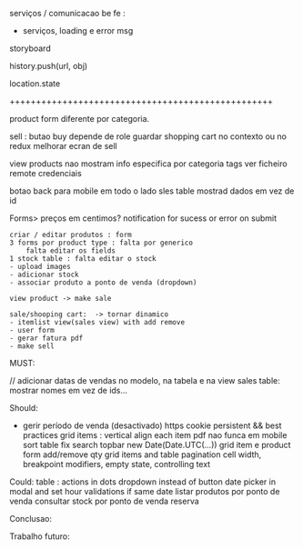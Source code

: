
serviços / comunicacao be fe : 
- serviços, loading e error msg

storyboard

history.push(url, obj)

location.state

++++++++++++++++++++++++++++++++++++++++++++++++++


product form diferente por categoria.


sell : butao buy depende de role
guardar shopping cart no contexto ou no redux
melhorar ecran de sell

view products nao mostram info especifica por categoria
tags ver ficheiro remote
credenciais

botao back para mobile em todo o lado
sles table mostrad dados em vez de id


Forms>
	preços em centimos?
	notification for sucess or error on submit


	criar / editar produtos : form 
	3 forms por product type : falta por generico
		falta editar os fields
	1 stock table : falta editar o stock
	- upload images
	- adicionar stock
	- associar produto a ponto de venda (dropdown)

	view product -> make sale

	sale/shooping cart:  -> tornar dinamico
	- itemlist view(sales view) with add remove
	- user form
	- gerar fatura pdf
	- make sell


MUST:


// adicionar datas de vendas no modelo, na tabela e na view
sales table: mostrar nomes em vez de ids...

Should:
- gerir período de venda (desactivado)
https
cookie persistent && best practices
grid items : vertical align each item
pdf nao funca em mobile
sort table fix
search
topbar
new Date(Date.UTC(...))
grid item e product form add/remove qty
grid items and table pagination
cell width, breakpoint modifiers, empty state, controlling text

Could:
table : actions in dots dropdown instead of button
date picker in modal and set hour validations if same date
listar produtos por ponto de venda
consultar stock por ponto de venda
reserva


Conclusao:


Trabalho futuro: